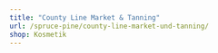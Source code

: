 ```yaml
---
title: "County Line Market & Tanning"
url: /spruce-pine/county-line-market-und-tanning/
shop: Kosmetik
---
```


